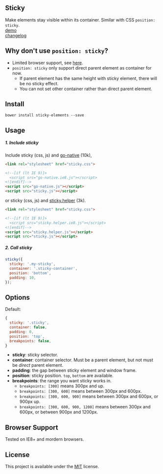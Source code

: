 ## Sticky
Make elements stay visible within its container. Similar with CSS `position: sticky`.  
[demo](http://creatiointl.org/gallery/william/sticky/v1/tests/)  
[changelog](https://github.com/ganlanyuan/sticky/blob/master/CHANGELOG.md)  

## Why don't use `position: sticky`?
- Limited browser support, see [here](http://caniuse.com/#search=sticky).
- `position: sticky` only support direct parent element as container for now. 
  - If parent element has the same height with sticky element, there will be no sticky effect.
  - You can not set other container rather than direct parent element.

## Install
```
bower install sticky-elements --save
```

## Usage
##### 1. Include sticky
Include sticky (css, js) and [go-native](https://github.com/ganlanyuan/go-native) (10k),
```html
<link rel="stylesheet" href="sticky.css">

<!--[if (lt IE 9)]>
  <script src="go-native.ie8.js"></script>
<![endif]-->
<script src="go-native.js"></script>
<script src="sticky.js"></script>
```
or sticky (css, js) and [sticky.helper](https://github.com/ganlanyuan/sticky/tree/master/dist) (3k).
```html
<link rel="stylesheet" href="sticky.css">

<!--[if (lt IE 9)]>
  <script src="sticky.helper.ie8.js"></script>
<![endif]-->
<script src="sticky.helper.js"></script>
<script src="sticky.js"></script>
```
##### 2. Call sticky
```javascript
sticky({
  sticky: '.my-sticky', 
  container: '.sticky-container', 
  position: 'bottom',
  padding: 10,
});
```

## Options
Default:
```javascript
{ 
  sticky: '.sticky',
  container: false,
  padding: 0,
  position: 'top',
  breakpoints: false,
}
```
- **sticky**: sticky selector.
- **container**: container selector. Must be a parent element, but not must be *direct* parent element.
- **padding**: the gap between sticky element and window frame.
- **position**: sticky position. `top`, `bottom` are available.
- **breakpoints**: the range you want sticky works in.
  - `breakpoints: [300]` means 300px and up.
  - `breakpoints: [300, 600]` means between 300px and 600px.
  - `breakpoints: [300, 600, 900]` means between 300px and 600px, or 900px up.
  - `breakpoints: [300, 600, 900, 1200]` means between 300px and 600px, or between 900px and 1200px.

## Browser Support
Tested on IE8+ and mordern browsers.

## License
This project is available under the [MIT](https://opensource.org/licenses/mit-license.php) license.  
